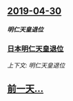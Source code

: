 ## [2019-04-30](/news/2019/04/30/index.md)

##### 明仁天皇退位
### [日本明仁天皇退位 ](/news/2019/04/30/日本明仁天皇退位.md)
_上下文: 明仁天皇退位_

## [前一天...](/news/2019/04/29/index.md)


